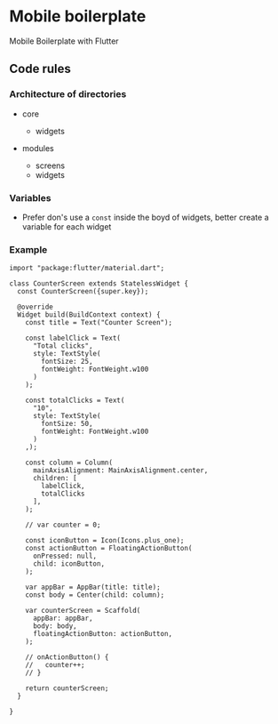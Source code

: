 # Mobile boilerplate
Mobile Boilerplate with Flutter


## Code rules

### Architecture of directories

- core
  - widgets

- modules
  - screens
  - widgets


### Variables

- Prefer don's use a `const` inside the boyd of widgets, better create a variable for each widget


### Example

```dart:
import "package:flutter/material.dart";

class CounterScreen extends StatelessWidget {
  const CounterScreen({super.key});

  @override
  Widget build(BuildContext context) {
    const title = Text("Counter Screen");

    const labelClick = Text(
      "Total clicks",
      style: TextStyle(
        fontSize: 25,
        fontWeight: FontWeight.w100
      )
    );
    
    const totalClicks = Text(
      "10",
      style: TextStyle(
        fontSize: 50,
        fontWeight: FontWeight.w100
      )
    ,);

    const column = Column(
      mainAxisAlignment: MainAxisAlignment.center,
      children: [
        labelClick,
        totalClicks
      ],
    );

    // var counter = 0;
    
    const iconButton = Icon(Icons.plus_one);
    const actionButton = FloatingActionButton(
      onPressed: null,
      child: iconButton,
    );

    var appBar = AppBar(title: title);
    const body = Center(child: column);

    var counterScreen = Scaffold(
      appBar: appBar,
      body: body,
      floatingActionButton: actionButton,
    );

    // onActionButton() {
    //   counter++;
    // }

    return counterScreen;
  }

}

```